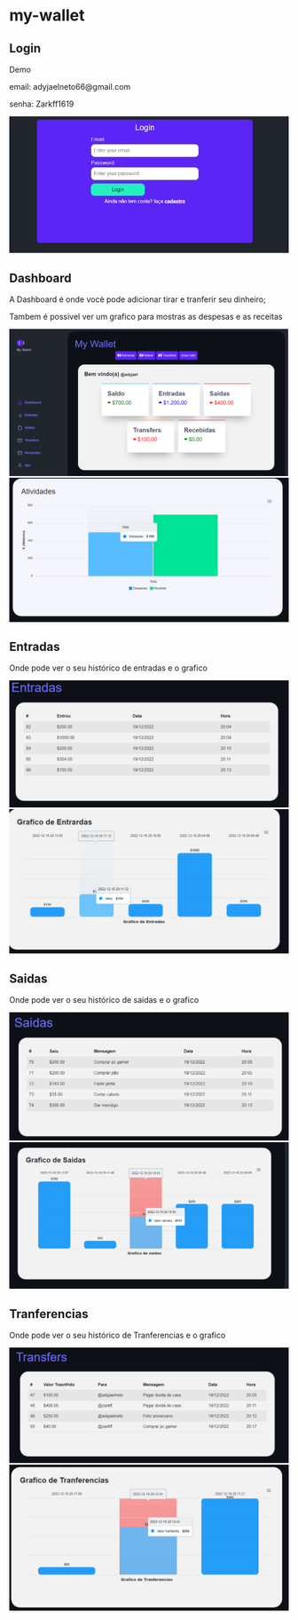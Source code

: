 # my-wallet

## Login

<p>Demo</p>
 <p>email: adyjaelneto66@gmail.com</p>
<p> senha: Zarkff1619</p>


<img src="assets/toREADME/login.png"  />

## Dashboard

<p>A Dashboard é onde vocè pode adicionar tirar e tranferir seu dinheiro; </p>
<p>Tambem é possivel ver um grafico para mostras as despesas e as receitas</p>
  
  <img src="assets/toREADME/sitemywaleet.png"  />
  <img src="assets/toREADME/atividades.png"  />
 
 ## Entradas
 
 <p>Onde pode ver o seu histórico de entradas e o grafico</p>
 <img src="assets/toREADME/entradas.png"  />
 <img src="assets/toREADME/graficoentradas.png"  />
 
  ## Saidas
 
 <p>Onde pode ver o seu histórico de saidas e o grafico</p>
 <img src="assets/toREADME/Saidas.png"  />
 <img src="assets/toREADME/graficodesaidas.png"  />
 
 
   ## Tranferencias
 
 <p>Onde pode ver o seu histórico de Tranferencias e o grafico</p>
 <img src="assets/toREADME/tranferencias.png"  />
 <img src="assets/toREADME/graficodetranferencias.png"  />
 
